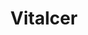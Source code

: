 ---
title: "Vitalcer"
url: /ciudad-autonoma-de-buenos-aires/vitalcer-avenida-juramento/
shop: Bioladen
---